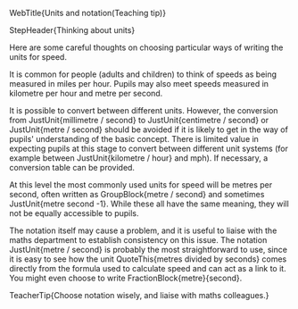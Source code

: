 WebTitle{Units and notation(Teaching tip)}

StepHeader{Thinking about units}

Here are some careful thoughts on choosing particular ways of writing the units for speed.

It is common for people (adults and children) to think of speeds as being measured in miles per hour. Pupils may also meet speeds measured in kilometre per hour and metre per second.

It is possible to convert between different units. However, the conversion from JustUnit{millimetre / second} to JustUnit{centimetre / second} or JustUnit{metre / second} should be avoided if it is likely to get in the way of pupils' understanding of the basic concept. There is limited value in expecting pupils at this stage to convert between different unit systems (for example between JustUnit{kilometre / hour} and mph). If necessary, a conversion table can be provided.

At this level the most commonly used units for speed will be metres per second, often written as GroupBlock{metre / second} and sometimes JustUnit{metre second -1}. While these all have the same meaning, they will not be equally accessible to pupils.

The notation itself may cause a problem, and it is useful to liaise with the maths department to establish consistency on this issue. The notation JustUnit{metre / second} is probably the most straightforward to use, since it is easy to see how the unit QuoteThis{metres divided by seconds} comes directly from the formula used to calculate speed and can act as a link to it. You might even choose to write FractionBlock{metre}{second}.

TeacherTip{Choose notation wisely, and liaise with maths colleagues.}

